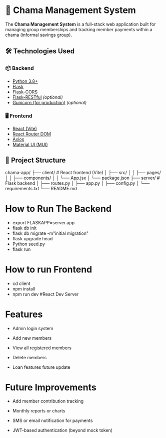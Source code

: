 # 💼 Chama Management System

The **Chama Management System** is a full-stack web application built for managing group memberships and tracking member payments within a chama (informal savings group).

## 🛠️ Technologies Used

### 📦 Backend
- [Python 3.8+](https://www.python.org/)
- [Flask](https://flask.palletsprojects.com/)
- [Flask-CORS](https://flask-cors.readthedocs.io/)
- [Flask-RESTful](https://flask-restful.readthedocs.io/) *(optional)*
- [Gunicorn (for production)](https://gunicorn.org/) *(optional)*

### 🖥️ Frontend
- [React (Vite)](https://vitejs.dev/)
- [React Router DOM](https://reactrouter.com/)
- [Axios](https://axios-http.com/)
- [Material UI (MUI)](https://mui.com/)

## 📁 Project Structure

chama-app/
├── client/ # React frontend (Vite)
│ ├── src/
│ │ ├── pages/
│ │ ├── components/
│ │ └── App.jsx
│ └── package.json
├── server/ # Flask backend
│ ├── routes.py
│ ├── app.py
│ ├── config.py
│ └── requirements.txt
└── README.md

# How to Run The Backend
 - export FLASKAPP=server.app
 - flask db init
 - flask db migrate -m"initial migration"
 - flask upgrade head 
 - Python seed.py
 - flask run

 # How to run Frontend 
 - cd client 
 - npm install
 - npm run dev #React Dev Server 

 # Features
 - Admin login system

 - Add new members

 - View all registered members

 - Delete members

 -  Loan features future update 

 # Future Improvements

 - Add member contribution tracking

 - Monthly reports or charts

 - SMS or email notification for payments

 - JWT-based authentication (beyond mock token)
